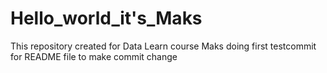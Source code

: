# Hello_world_it's_Maks
This repository created for Data Learn course 
Maks doing first testcommit for README file to make commit change 
